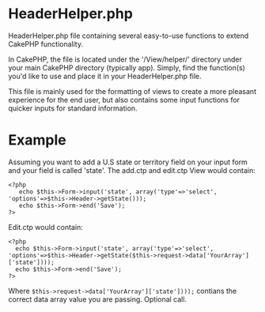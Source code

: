 HeaderHelper.php
=============

HeaderHelper.php file containing several easy-to-use functions to extend CakePHP functionality.

In CakePHP, the file is located under the '/View/helper/' directory under your main CakePHP directory (typically app).  Simply, find the function(s) you'd like to use and place it in your HeaderHelper.php file.

This file is mainly used for the formatting of views to create a more pleasant experience for the end user, but also contains some input functions for quicker inputs for standard information.

Example
=============

Assuming you want to add a U.S state or territory field on your input form and your field is called 'state'.  The add.ctp and edit.ctp View would contain:

```
<?php
   echo $this->Form->input('state', array('type'=>'select', 'options'=>$this->Header->getState()));
   echo $this->Form->end('Save');
?>
```

Edit.ctp would contain:
```
<?php
  echo $this->Form->input('state', array('type'=>'select', 'options'=>$this->Header->getState($this->request->data['YourArray']['state'])));
  echo $this->Form->end('Save');
?>
```

Where `$this->request->data['YourArray']['state'])));`  contians the correct data array value you are passing.  Optional call.
